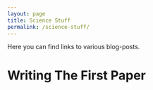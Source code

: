 ```yaml
---
layout: page
title: Science Stuff
permalink: /science-stuff/
---
```


Here you can find links to various blog-posts.

<h1>Writing The First Paper</h1>

